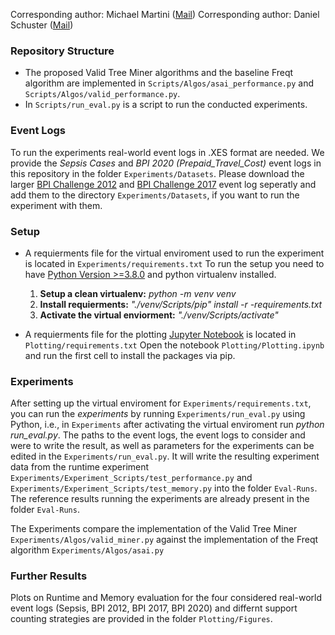 
Corresponding author: Michael Martini ([Mail](mailto:michael.martini1@rwth-aachen.de?subject=github-infix-mining))
Corresponding author: Daniel Schuster ([Mail](mailto:daniel.schuster@fit.fraunhofer.de?subject=github-infix-mining))


### Repository Structure
* The proposed Valid Tree Miner algorithms and the baseline Freqt algorithm are implemented in 
`Scripts/Algos/asai_performance.py` and `Scripts/Algos/valid_performance.py`.
* In `Scripts/run_eval.py` is a script to run the conducted experiments.

### Event Logs
To run the experiments real-world event logs in .XES format are needed. We provide the *Sepsis Cases* and *BPI 2020 (Prepaid_Travel_Cost)* event logs in this repository in the folder `Experiments/Datasets`. 
Please download the larger [BPI Challenge 2012](https://data.4tu.nl/articles/dataset/BPI_Challenge_2012/12689204) and [BPI Challenge 2017](https://data.4tu.nl/articles/dataset/BPI_Challenge_2017/12696884) event log seperatly and add them to the directory `Experiments/Datasets`, if you want to run the experiment with them. 

### Setup
* A requierments file for the virtual enviroment used to run the experiment is located in `Experiments/requirements.txt`
To run the setup you need to have [Python Version >=3.8.0](https://www.python.org/downloads/release/python-380/) and python virtualenv installed.   
  1. **Setup a clean virtualenv:** *python -m venv venv*
  2. **Install requierments:** *"./venv/Scripts/pip" install -r -requirements.txt*
  3. **Activate the virtual enviorment:** *"./venv/Scripts/activate"*  

* A requierments file for the plotting [Jupyter Notebook](https://jupyter.org/) is located in `Plotting/requirements.txt`
  Open the notebook `Plotting/Plotting.ipynb` and run the first cell to install the packages via pip. 

### Experiments
After setting up the virtual enviroment for `Experiments/requirements.txt`, you can run the *experiments* by running `Experiments/run_eval.py` using Python, i.e., in `Experiments` after activating the virtual enviroment run *python run_eval.py*. The paths to the event logs, the event logs to consider and were to write the result, as well as parameters for the experiments can be edited in the `Experiments/run_eval.py`.
It will write the resulting experiment data from the runtime experiment `Experiments/Experiment_Scripts/test_performance.py` and `Experiments/Experiment_Scripts/test_memory.py` into the folder `Eval-Runs`. The reference results running the experiments are already present in the folder `Eval-Runs`.

The Experiments compare the implementation of the Valid Tree Miner `Experiments/Algos/valid_miner.py` against the implementation of the Freqt algorithm `Experiments/Algos/asai.py`

### Further Results
Plots on Runtime and Memory evaluation for the four considered real-world event logs (Sepsis, BPI 2012, BPI 2017, BPI 2020) and differnt support counting strategies are provided in the folder `Plotting/Figures`. 
